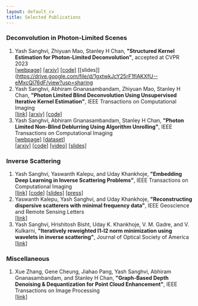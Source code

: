 ```yaml
---
layout: default_cv
title: Selected Publications
---
```

### Deconvolution in Photon-Limited Scenes
1. Yash Sanghvi, Zhiyuan Mao, Stanley H Chan, **"Structured Kernel Estimation for Photon-Limited Deconvolution"**, accepted at CVPR 2023 <br> [[webpage]](https://sanghviyashiitb.github.io/structured-kernel-webpage/) [[arxiv]](https://arxiv.org/abs/2303.03472) [[code]](https://github.com/sanghviyashiitb/structured-kernel-cvpr23) [[slides]](https://drive.google.com/file/d/1gxtwkJcY25rF1flAKXfU--eMxcQI76dF/view?usp=sharing   
2. Yash Sanghvi, Abhiram Gnanasambandam, Zhiyuan Mao, Stanley H Chan, **"Photon Limited Blind Deconvolution Using Unsupervised Iterative Kernel Estimation"**, IEEE Transactions on Computational Imaging <br> [[link]](https://ieeexplore.ieee.org/document/9982288) [[arxiv]](https://arxiv.org/abs/2208.00451) [[code]](https://github.com/sanghviyashiitb/photon-limited-blind)    
3. Yash Sanghvi, Abhiram Gnanasambandam, Stanley H Chan, **"Photon Limited Non-Blind Deblurring Using Algorithm Unrolling"**, IEEE Transactions on Computational Imaging <br> 
[[webpage]](https://sanghviyashiitb.github.io/nb-deblur-webpage/) [[dataset]](https://aaaakshat.github.io/pldd/) <br>
[[arxiv]](https://arxiv.org/abs/2110.15314) [[code]](https://github.com/sanghviyashiitb/poisson-deblurring) [[video]](https://www.youtube.com/watch?v=bJHiUKzjaCI)  [[slides]](https://drive.google.com/file/d/1jWE6lYoINvlLndliJ6LSxSfdWK8wyxko/view?usp=sharing)

### Inverse Scattering
1. Yash Sanghvi, Yaswanth Kalepu, and Uday Khankhoje, **"Embedding Deep Learning in Inverse Scattering Problems"**, IEEE Transactions on Computational Imaging <br>
[[link]](https://ieeexplore.ieee.org/document/8709721) [[code]](https://github.com/sanghviyashiitb/EmbeddingDLinISP-Github) [[slides]](/blog/2019-3-31-URSI) [[press]](https://www.thehindu.com/sci-tech/science/iit-ms-model-detects-cancer-with-deep-learning-microwave/article28422266.ece)
2. Yaswanth Kalepu, Yash Sanghvi, and Uday Khankhoje, **"Reconstructing dispersive scatterers with minimal frequency data"**, IEEE Geoscience and Remote Sensing Letters <br> [[link]](https://www.ee.iitm.ac.in/uday/pub/2020-grsl-mfdsom.pdf)
3. Yash Sanghvi, Hrishitosh Bisht, Uday K. Khankhoje, V. M. Gadre, and V. Kulkarni, **"Iteratively reweighted l1-l2 norm minimization using wavelets in inverse scattering"**, Journal of Optical Society of America <br> [[link]](https://opg.optica.org/josaa/abstract.cfm?uri=josaa-37-4-680)

### Miscellaneous
1. Xue Zhang, Gene Cheung, Jiahao Pang, Yash Sanghvi, Abhiram Gnanasambandam, and Stanley H Chan, **"Graph-Based Depth Denoising & Dequantization for Point Cloud Enhancement"**, IEEE Transactions on Image Processing <br> [[link]](https://ieeexplore.ieee.org/abstract/document/9932276)

